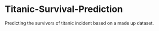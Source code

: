 # Titanic-Survival-Prediction
Predicting the survivors of titanic incident based on a made up dataset.

